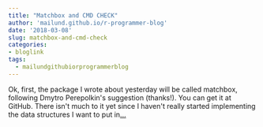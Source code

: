 ```yaml
---
title: "Matchbox and CMD CHECK"
author: 'mailund.github.io/r-programmer-blog'
date: '2018-03-08'
slug: matchbox-and-cmd-check
categories:
- bloglink
tags:
  - mailundgithubiorprogrammerblog
---
```


Ok, first, the package I wrote about yesterday will be called matchbox, following Dmytro Perepolkin's suggestion (thanks!). You can get it at GitHub. There isn't much to it yet since I haven't really started implementing the data structures I want to put in[... <i class="fas fa-external-link-alt"></i>](https://mailund.github.io/r-programmer-blog/2018/03/08/matchbox-and-cmd-check/)

